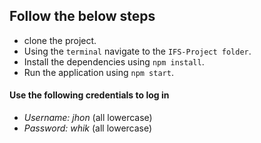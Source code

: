 ## Follow the below steps

- clone the project.
- Using the `terminal` navigate to the `IFS-Project folder`.
- Install the dependencies using `npm install`.
- Run the application using `npm start`.

#### Use the following credentials to log in
- _Username:  jhon_ (all lowercase)
- _Password: whik_ (all lowercase)
